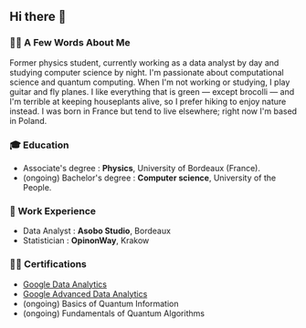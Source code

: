 ## Hi there 👋 

### 🙋‍♂️ A Few Words About Me

Former physics student, currently working as a data analyst by day and studying computer science by night. I'm passionate about computational science and quantum computing. When I'm not working or studying, I play guitar and fly planes. I like everything that is green — except brocolli — and I'm terrible at keeping houseplants alive, so I prefer hiking to enjoy nature instead. I was born in France but tend to live elsewhere; right now I'm based in Poland. 

### 🎓 Education

- Associate's degree : **Physics**, University of Bordeaux (France).
- (ongoing) Bachelor's degree : **Computer science**, University of the People.

### 💼 Work Experience

- Data Analyst : **Asobo Studio**, Bordeaux
- Statistician : **OpinonWay**, Krakow

### ✍🏻 Certifications

- [Google Data Analytics](https://coursera.org/share/90cca58488c199a03cda3dfcd3894dd8)
- [Google Advanced Data Analytics](https://coursera.org/share/7a254b69e311190d083f57167fda63ae)
- (ongoing) Basics of Quantum Information
- (ongoing) Fundamentals of Quantum Algorithms



<!--
**GraineDePomme/GraineDePomme** is a ✨ _special_ ✨ repository because its `README.md` (this file) appears on your GitHub profile.

Here are some ideas to get you started:

- 🔭 I’m currently working on ...
- 🌱 I’m currently learning ...
- 👯 I’m looking to collaborate on ...
- 🤔 I’m looking for help with ...
- 💬 Ask me about ...
- 📫 How to reach me: ...
- 😄 Pronouns: ...
- ⚡ Fun fact: ...
-->
